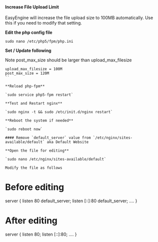 #### Increase File Upload Limit

EasyEngine will increase the file upload size to 100MB automatically. Use this if you need to modify that setting.

**Edit the php config file**

`sudo nano /etc/php5/fpm/php.ini`

**Set / Update following**

Note post_max_size should be larger than upload_max_filesize

```
upload_max_filesize = 100M
post_max_size = 120M
``

**Reload php-fpm**

`sudo service php5-fpm restart`

**Test and Restart nginx**

`sudo nginx -t && sudo /etc/init.d/nginx restart`

**Reboot the system if needed**

`sudo reboot now`

#### Remove `default_server` value from `/etc/nginx/sites-available/default` aka Default Website

**Open the file for editing**

`sudo nano /etc/nginx/sites-available/default`

Modify the file as follows

```
# Before editing
server {
  listen 80 default_server;
  listen [::]:80 default_server;
  ....
}

# After editing
server {
  listen 80;
  listen [::]:80;
  ....
}
```


